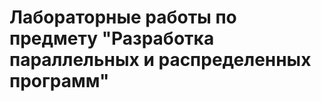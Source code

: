 Лабораторные работы по предмету "Разработка параллельных и распределенных программ"
==========================================================================
